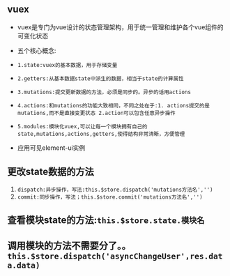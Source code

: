 ## vuex
* vuex是专门为vue设计的状态管理架构，用于统一管理和维护各个vue组件的可变化状态
* 五个核心概念:
* `1.state:vuex的基本数据，用于存储变量`
* `2.getters:从基本数据state中派生的数据，相当于state的计算属性`
* `3.mutations:提交更新数据的方法，必须是同步的。异步的话用actions`
* `4.actions:和mutations的功能大致相同，不同之处在于:1. actions提交的是mutations,而不是直接变更状态 2.action可以包含任意异步操作`
* `5.modules:模块化vuex,可以让每一个模块拥有自己的state,mutations,actions,getters,使得结构非常清晰，方便管理`

* 应用可见element-ui实例
## 更改state数据的方法
1. `dispatch:异步操作，写法:this.$store.dispatch('mutations方法名','')`
2. `commit:同步操作，写法；this.$store.commit('mutations方法名','')`

## 查看模块state的方法:`this.$store.state.模块名`
## 调用模块的方法不需要分了。。`this.$store.dispatch('asyncChangeUser',res.data.data)`